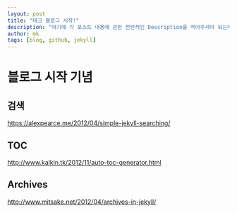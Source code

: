 ```yaml
---
layout: post
title: "테크 블로그 시작!"
description: "여기에 각 포스트 내용에 관한 전반적인 Description을 적어주셔야 되는데 이게 중요한게 메인페이지 리스트에 노출됩니다. 길이는 대략 노출되었을때 1~2줄, 모바일에서 6~7줄 정도면 적절할 듯 합니다."
author: mk
tags: [blog, github, jekyll]
---
```


# 블로그 시작 기념

## 검색
https://alexpearce.me/2012/04/simple-jekyll-searching/

## TOC
http://www.kalkin.tk/2012/11/auto-toc-generator.html

## Archives
http://www.mitsake.net/2012/04/archives-in-jekyll/